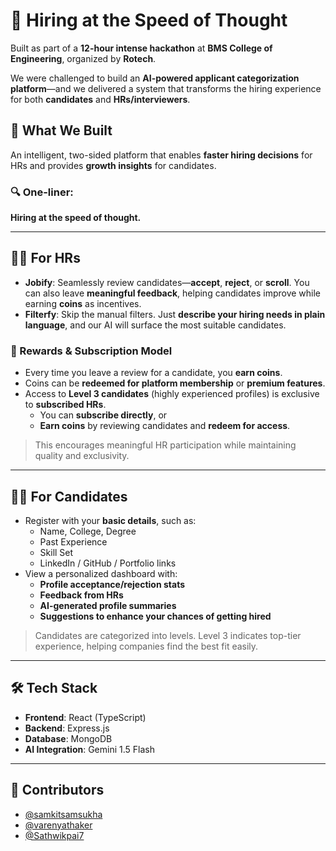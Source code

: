 # 🧠 Hiring at the Speed of Thought

Built as part of a **12-hour intense hackathon** at **BMS College of Engineering**, organized by **Rotech**.

We were challenged to build an **AI-powered applicant categorization platform**—and we delivered a system that transforms the hiring experience for both **candidates** and **HRs/interviewers**.

## 🚀 What We Built

An intelligent, two-sided platform that enables **faster hiring decisions** for HRs and provides **growth insights** for candidates.

### 🔍 One-liner:
**Hiring at the speed of thought.**

---

## 👩‍💼 For HRs

- **Jobify**: Seamlessly review candidates—**accept**, **reject**, or **scroll**. You can also leave **meaningful feedback**, helping candidates improve while earning **coins** as incentives.
- **Filterfy**: Skip the manual filters. Just **describe your hiring needs in plain language**, and our AI will surface the most suitable candidates.

### 🎁 Rewards & Subscription Model

- Every time you leave a review for a candidate, you **earn coins**.
- Coins can be **redeemed for platform membership** or **premium features**.
- Access to **Level 3 candidates** (highly experienced profiles) is exclusive to **subscribed HRs**.
  - You can **subscribe directly**, or
  - **Earn coins** by reviewing candidates and **redeem for access**.

> This encourages meaningful HR participation while maintaining quality and exclusivity.

---

## 👨‍🎓 For Candidates

- Register with your **basic details**, such as:
  - Name, College, Degree
  - Past Experience
  - Skill Set
  - LinkedIn / GitHub / Portfolio links
- View a personalized dashboard with:
  - **Profile acceptance/rejection stats**
  - **Feedback from HRs**
  - **AI-generated profile summaries**
  - **Suggestions to enhance your chances of getting hired**

> Candidates are categorized into levels. Level 3 indicates top-tier experience, helping companies find the best fit easily.

---

## 🛠️ Tech Stack

- **Frontend**: React (TypeScript)
- **Backend**: Express.js
- **Database**: MongoDB
- **AI Integration**: Gemini 1.5 Flash

---

## 🤝 Contributors

- [@samkitsamsukha](https://github.com/samkitsamsukha)  
- [@varenyathaker](https://github.com/varenyathaker)  
- [@Sathwikpai7](https://github.com/Sathwikpai7)
